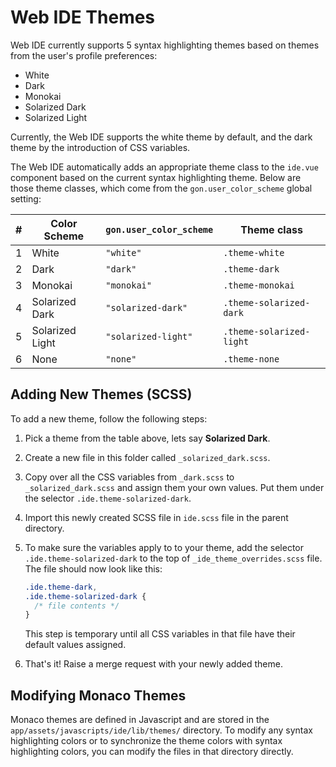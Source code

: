 # Web IDE Themes

Web IDE currently supports 5 syntax highlighting themes based on themes from the user's profile preferences:

* White
* Dark
* Monokai
* Solarized Dark
* Solarized Light

Currently, the Web IDE supports the white theme by default, and the dark theme by the introduction of CSS
variables.

The Web IDE automatically adds an appropriate theme class to the `ide.vue` component based on the current syntax
highlighting theme. Below are those theme classes, which come from the `gon.user_color_scheme` global setting:

| # | Color Scheme    | `gon.user_color_scheme` | Theme class             |
|---|-----------------|-------------------------|-------------------------|
| 1 | White           | `"white"`               | `.theme-white`           |
| 2 | Dark            | `"dark"`                | `.theme-dark`            |
| 3 | Monokai         | `"monokai"`             | `.theme-monokai`         |
| 4 | Solarized Dark  | `"solarized-dark"`      | `.theme-solarized-dark`  |
| 5 | Solarized Light | `"solarized-light"`     | `.theme-solarized-light` |
| 6 | None            | `"none"`                | `.theme-none`            |

## Adding New Themes (SCSS)

To add a new theme, follow the following steps:

1. Pick a theme from the table above, lets say **Solarized Dark**.
2. Create a new file in this folder called `_solarized_dark.scss`.
3. Copy over all the CSS variables from `_dark.scss` to `_solarized_dark.scss` and assign them your own values.
   Put them under the selector `.ide.theme-solarized-dark`.
4. Import this newly created SCSS file in `ide.scss` file in the parent directory.
5. To make sure the variables apply to to your theme, add the selector `.ide.theme-solarized-dark` to the top
   of `_ide_theme_overrides.scss` file. The file should now look like this:

   ```scss
   .ide.theme-dark,
   .ide.theme-solarized-dark {
     /* file contents */
   }
   ```

   This step is temporary until all CSS variables in that file have their
   default values assigned.
6. That's it! Raise a merge request with your newly added theme.

## Modifying Monaco Themes

Monaco themes are defined in Javascript and are stored in the `app/assets/javascripts/ide/lib/themes/` directory.
To modify any syntax highlighting colors or to synchronize the theme colors with syntax highlighting colors, you
can modify the files in that directory directly.
